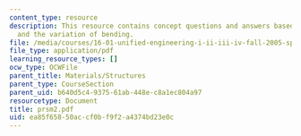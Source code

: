 ```yaml
---
content_type: resource
description: This resource contains concept questions and answers based on shear force
  and the variation of bending.
file: /media/courses/16-01-unified-engineering-i-ii-iii-iv-fall-2005-spring-2006/ea85f65850accf0bf9f2a4374bd23e0c_prsm2.pdf
file_type: application/pdf
learning_resource_types: []
ocw_type: OCWFile
parent_title: Materials/Structures
parent_type: CourseSection
parent_uid: b640d5c4-9375-61ab-448e-c8a1ec804a97
resourcetype: Document
title: prsm2.pdf
uid: ea85f658-50ac-cf0b-f9f2-a4374bd23e0c
---
```

